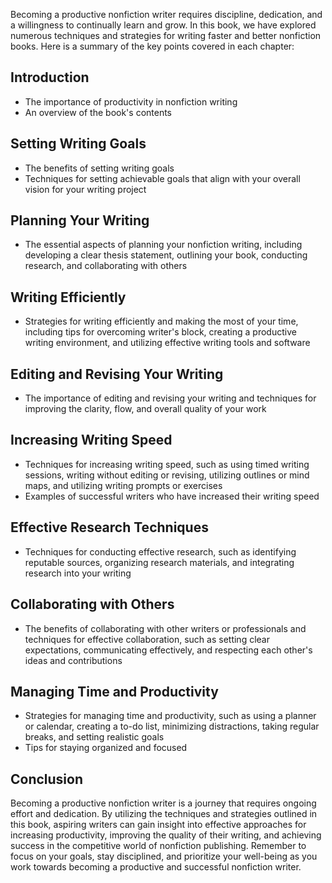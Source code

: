 
Becoming a productive nonfiction writer requires discipline, dedication, and a willingness to continually learn and grow. In this book, we have explored numerous techniques and strategies for writing faster and better nonfiction books. Here is a summary of the key points covered in each chapter:

Introduction
-----------------------

* The importance of productivity in nonfiction writing
* An overview of the book's contents

Setting Writing Goals
--------------------------------

* The benefits of setting writing goals
* Techniques for setting achievable goals that align with your overall vision for your writing project

Planning Your Writing
--------------------------------

* The essential aspects of planning your nonfiction writing, including developing a clear thesis statement, outlining your book, conducting research, and collaborating with others

Writing Efficiently
------------------------------

* Strategies for writing efficiently and making the most of your time, including tips for overcoming writer's block, creating a productive writing environment, and utilizing effective writing tools and software

Editing and Revising Your Writing
--------------------------------------------

* The importance of editing and revising your writing and techniques for improving the clarity, flow, and overall quality of your work

Increasing Writing Speed
-----------------------------------

* Techniques for increasing writing speed, such as using timed writing sessions, writing without editing or revising, utilizing outlines or mind maps, and utilizing writing prompts or exercises
* Examples of successful writers who have increased their writing speed

Effective Research Techniques
----------------------------------------

* Techniques for conducting effective research, such as identifying reputable sources, organizing research materials, and integrating research into your writing

Collaborating with Others
------------------------------------

* The benefits of collaborating with other writers or professionals and techniques for effective collaboration, such as setting clear expectations, communicating effectively, and respecting each other's ideas and contributions

Managing Time and Productivity
-----------------------------------------

* Strategies for managing time and productivity, such as using a planner or calendar, creating a to-do list, minimizing distractions, taking regular breaks, and setting realistic goals
* Tips for staying organized and focused

Conclusion
----------------------

Becoming a productive nonfiction writer is a journey that requires ongoing effort and dedication. By utilizing the techniques and strategies outlined in this book, aspiring writers can gain insight into effective approaches for increasing productivity, improving the quality of their writing, and achieving success in the competitive world of nonfiction publishing. Remember to focus on your goals, stay disciplined, and prioritize your well-being as you work towards becoming a productive and successful nonfiction writer.
